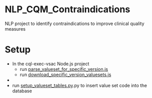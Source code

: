# NLP_CQM_Contraindications
NLP project to identify contraindications to improve clinical quality measures

# Setup

- In the cql-exec-vsac Node.js project
  - run [parse_valueset_for_specific_version.js](..%2Fcql-exec-vsac%2Fcustom%2Futility%2Fparse_valueset_for_specific_version.js)
  - run [download_specific_version_valuesets.js](..%2Fcql-exec-vsac%2Fcustom%2Futility%2Fdownload_specific_version_valuesets.js)
- 
- run [setup_valueset_tables.py](setup%2Fsetup_valueset_tables.py).py to insert value set code into the database


